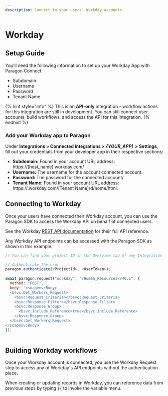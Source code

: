 ```yaml
---
description: Connect to your users' Workday accounts.
---
```


# Workday

## Setup Guide

You'll need the following information to set up your Workday App with Paragon Connect:

* Subdomain
* Username
* Password
* Tenant Name

{% hint style="info" %}
This is an **API-only** integration - workflow actions for this integration are still in development. You can still connect user accounts, build workflows, and access the API for this integration.
{% endhint %}

### Add your Workday app to Paragon

Under **Integrations > Connected Integrations >** _**{YOUR\_APP}**_ **>** **Settings**, fill out your credentials from your developer app in their respective sections:

* **Subdomain:** Found in your account URL address: https://\[host\_name].workday.com/
* **Username:** The username for the account connected account.
* **Password:** The password for the connected account/
* **Tenant Name:** Found in your account URL address: https://.workday.com/\[Tenant Name]/d/home/html.

## Connecting to Workday

Once your users have connected their Workday account, you can use the Paragon SDK to access the Workday API on behalf of connected users.

See the Workday [REST API documentation](https://community.workday.com/api) for their full API reference.

Any Workday API endpoints can be accessed with the Paragon SDK as shown in this example.

```javascript
// You can find your project ID in the Overview tab of any Integration

// Authenticate the user
paragon.authenticate(<ProjectId>, <UserToken>);
            
await paragon.request("workday", "/Human_Resources/v40.1", { 
  method: "POST",
  body: `<soapenv:Body>
  <bsvc:Get_Workers_Request>
    <bsvc:Request_Criteria></bsvc:Request_Criteria>
    <bsvc:Response_Filter></bsvc:Response_Filter>
    <bsvc:Response_Group>
      <bsvc:Include_Reference>true</bsvc:Include_Reference>
    </bsvc:Response_Group>
  </bsvc:Get_Workers_Request>
</soapenv:Body>`
});
  
```

## Building Workday workflows

Once your Workday account is connected, you use the Workday Request step to access any of Workday's API endpoints without the authentication piece.

When creating or updating records in Workday, you can reference data from previous steps by typing `{{` to invoke the variable menu.
